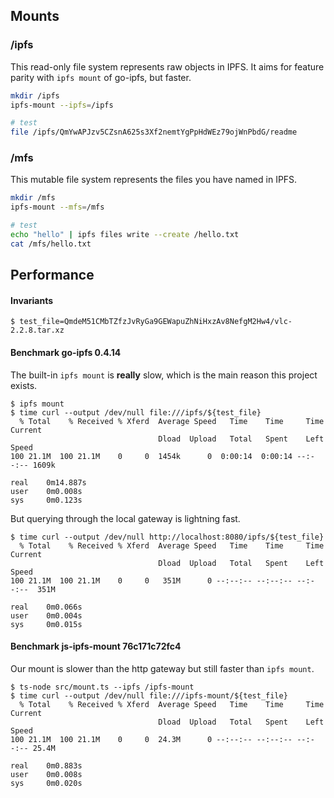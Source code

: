 

## Mounts

### /ipfs

This read-only file system represents raw objects in IPFS.
It aims for feature parity with `ipfs mount` of go-ipfs, but faster.

```bash
mkdir /ipfs
ipfs-mount --ipfs=/ipfs

# test
file /ipfs/QmYwAPJzv5CZsnA625s3Xf2nemtYgPpHdWEz79ojWnPbdG/readme
```

### /mfs

This mutable file system represents the files you have named in IPFS.

```bash
mkdir /mfs
ipfs-mount --mfs=/mfs

# test
echo "hello" | ipfs files write --create /hello.txt
cat /mfs/hello.txt
```

## Performance

#### Invariants

```
$ test_file=QmdeM51CMbTZfzJvRyGa9GEWapuZhNiHxzAv8NefgM2Hw4/vlc-2.2.8.tar.xz
```

#### Benchmark go-ipfs 0.4.14

The built-in `ipfs mount` is __really__ slow, which is the main reason this project exists.

```
$ ipfs mount
$ time curl --output /dev/null file:///ipfs/${test_file}
  % Total    % Received % Xferd  Average Speed   Time    Time     Time  Current
                                 Dload  Upload   Total   Spent    Left  Speed
100 21.1M  100 21.1M    0     0  1454k      0  0:00:14  0:00:14 --:--:-- 1609k

real    0m14.887s
user    0m0.008s
sys     0m0.123s
```

But querying through the local gateway is lightning fast.

```
$ time curl --output /dev/null http://localhost:8080/ipfs/${test_file}
  % Total    % Received % Xferd  Average Speed   Time    Time     Time  Current
                                 Dload  Upload   Total   Spent    Left  Speed
100 21.1M  100 21.1M    0     0   351M      0 --:--:-- --:--:-- --:--:--  351M

real    0m0.066s
user    0m0.004s
sys     0m0.015s
```

#### Benchmark js-ipfs-mount 76c171c72fc4

Our mount is slower than the http gateway but still faster than `ipfs mount`.

```
$ ts-node src/mount.ts --ipfs /ipfs-mount
$ time curl --output /dev/null file:///ipfs-mount/${test_file}
  % Total    % Received % Xferd  Average Speed   Time    Time     Time  Current
                                 Dload  Upload   Total   Spent    Left  Speed
100 21.1M  100 21.1M    0     0  24.3M      0 --:--:-- --:--:-- --:--:-- 25.4M

real    0m0.883s
user    0m0.008s
sys     0m0.020s
```
